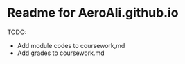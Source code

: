 # Readme for  AeroAli.github.io

TODO: 
- Add module codes to coursework,md
- Add grades to coursework.md
